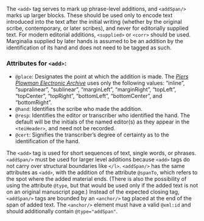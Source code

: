 The `<add>` tag serves to mark up phrase-level additions, and `<addSpan/>` marks up larger blocks. These should be used only to encode text introduced into the text after the initial writing (whether by the original scribe, contemporary, or later scribes), and never for editorially supplied text. For modern editorial additions, `<supplied>` or `<corr>` should be used. Marginalia supplied by later hands is assumed to be an addition by the identification of its hand and does not need to be tagged as such.

### Attributes for `<add>`:

* `@place`: Designates the point at which the addition is made. The [*Piers Plowman Electronic Archive*](http://www3.iath.virginia.edu/seenet/piers/protocoltran.html) uses only the following values: “inline”, “supralinear”, “sublinear”, “marginLeft”, “marginRight”, “topLeft”, “topCenter”, “topRight”, “bottomLeft”, “bottomCenter”, and “bottomRight”.
* `@hand`: Identifies the scribe who made the addition.
* `@resp`: Identifies the editor or transcriber who identified the hand. The default will be the initials of the named editor(s) as they appear in the `<teiHeader>`, and need not be recorded.
* `@cert`: Signifies the transcriber’s degree of certainty as to the identification of the hand.

The `<add>` tag is used for short sequences of text, single words, or phrases. `<addSpan/>` must be used for larger level additions because `<add>` tags do not carry over structural boundaries like `</l>`. `<addSpan/>` has the same attributes as `<add>`, with the addition of the attribute `@spanTo`, which refers to the spot where the added material ends. (There is also the possibility of using the attribute `@type`, but that would be used only if the added text is not on an original manuscript page.) Instead of the expected closing tag, `<addSpan/>` tags are bounded by an `<anchor/>` tag placed at the end of the span of added text. The `<anchor/>` element must have a valid `@xml:id` and should additionally contain `@type="addSpan"`.
